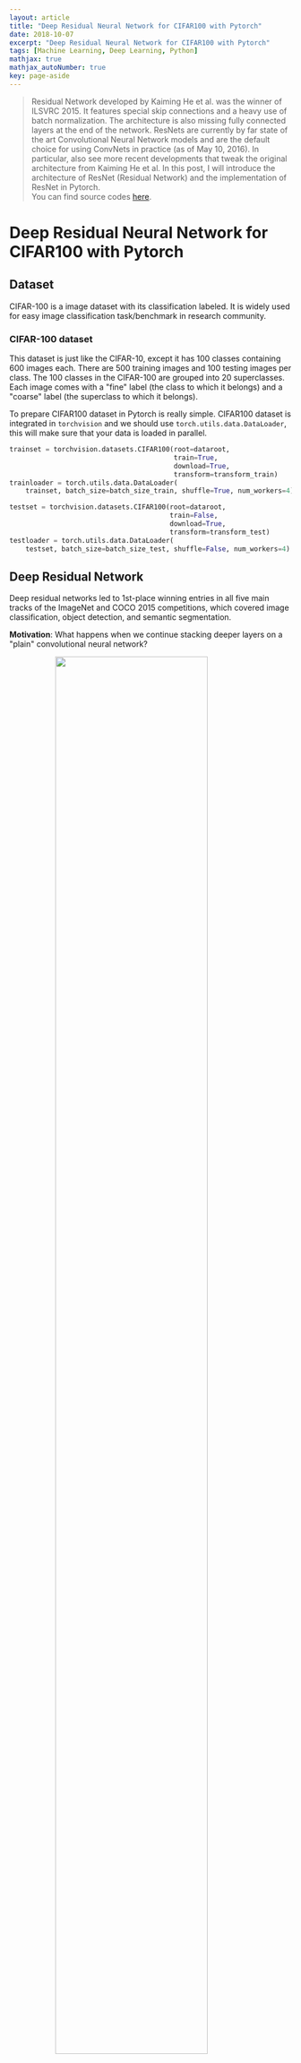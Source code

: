 ```yaml
---
layout: article
title: "Deep Residual Neural Network for CIFAR100 with Pytorch"
date: 2018-10-07
excerpt: "Deep Residual Neural Network for CIFAR100 with Pytorch"
tags: [Machine Learning, Deep Learning, Python]
mathjax: true
mathjax_autoNumber: true
key: page-aside
---
```


> Residual Network developed by Kaiming He et al. was the winner of ILSVRC 2015. It features special skip connections and a heavy use of batch normalization. The architecture is also missing fully connected layers at the end of the network. ResNets are currently by far state of the art Convolutional Neural Network models and are the default choice for using ConvNets in practice (as of May 10, 2016). In particular, also see more recent developments that tweak the original architecture from Kaiming He et al. In this post, I will introduce the architecture of ResNet (Residual Network) and the implementation of ResNet in Pytorch.  
> You can find source codes [here](https://github.com/Zhenye-Na/cs598/tree/master/assignments/mp4/src/part-1).


# Deep Residual Neural Network for CIFAR100 with Pytorch

## Dataset

CIFAR-100 is a image dataset with its classification labeled. It is widely used for easy image classification task/benchmark in research community.

### CIFAR-100 dataset

This dataset is just like the CIFAR-10, except it has $100$ classes containing $600$ images each. There are $500$ training images and $100$ testing images per class. The $100$ classes in the CIFAR-100 are grouped into $20$ superclasses. Each image comes with a "fine" label (the class to which it belongs) and a "coarse" label (the superclass to which it belongs).

To prepare CIFAR100 dataset in Pytorch is really simple. CIFAR100 dataset is integrated in `torchvision` and we should use `torch.utils.data.DataLoader`, this will make sure that your data is loaded in parallel.

```python
trainset = torchvision.datasets.CIFAR100(root=dataroot,
                                         train=True,
                                         download=True,
                                         transform=transform_train)
trainloader = torch.utils.data.DataLoader(
    trainset, batch_size=batch_size_train, shuffle=True, num_workers=4)

testset = torchvision.datasets.CIFAR100(root=dataroot,
                                        train=False,
                                        download=True,
                                        transform=transform_test)
testloader = torch.utils.data.DataLoader(
    testset, batch_size=batch_size_test, shuffle=False, num_workers=4)
```

## Deep Residual Network

Deep residual networks led to 1st-place winning entries in all five main tracks of the ImageNet and COCO 2015 competitions, which covered image classification, object detection, and semantic segmentation.

**Motivation**: What happens when we continue stacking deeper layers on a "plain" convolutional neural network?

<figure>
    <img src="https://github.com/Zhenye-Na/Zhenye-Na.github.io/blob/master/assets/images/posts-img/resnet/motivation.png?raw=true" width="80%" class="center">
    <figcaption>Figure 1: Training and testing on the same dataset with a 56-layer model and a 20-layer model.</figcaption>
</figure>



From the figure above, we can observe that 56-layer model performs worse on both training and test error. The deeper model performs worse, but it's not caused by overfitting.


**Hypothesis**: the problem is an optimization problem, deeper models are harder to
optimize.

As we know, the deeper model should be able to perform at least as well as the shallower model in common sense.

So the solution is that by construction, copy the learned layers from the shallower model and setting additional layers to identity mapping. ResNet uses network layers to fit a residual mapping instead of directly trying to fit a desired underlying mapping

We can denote each layer by $f(x)$. In a standard network $y = f(x)$. However, in a residual network, $y = f(x) + x$. We hypothesize that it is easier to optimize the residual mapping than to optimize the original, unreferenced mapping. To the extreme, if an identity mapping were optimal, it would be easier to push the residual to zero than to fit an identity mapping by a stack of nonlinear layers.

<figure>
    <img src="https://github.com/Zhenye-Na/Zhenye-Na.github.io/blob/master/assets/images/posts-img/resnet/resnet.png?raw=true" width="80%" class="center">
    <figcaption>Figure 2: ResNet architecture.</figcaption>
</figure>



### Full ResNet architecture

- Stack residual blocks
- Every residual block has two 3x3 conv layers
- Periodically, double # of filters and downsample spatially using stride 2(/2 in each dimension)
- Additional conv layer at the beginning
- No FC layers at the end (only FC 1000 to output classes)


### Training ResNet in practice

- Batch Normalization after every CONV layer
- Xavier 2/ initialization from He et al.
- SGD + Momentum (0.9)
- Learning rate: 0.1, divided by 10 when validation error plateaus
- Mini-batch size 256
- Weight decay of 1e-5
- No dropout used


## Implement a ResNet in Pytorch

### ResNet Architecture

<figure>
    <img src="https://github.com/Zhenye-Na/Zhenye-Na.github.io/blob/master/assets/images/posts-img/resnet/explain.png?raw=true" width="80%" class="center">
    <figcaption>Figure 3: ResNet architecture in my own implementation.</figcaption>
</figure>

The figure above is the architecture I used in my own imlementation of ResNet. I have reached $62 \sim 63\%$ accuracy on CIFAR100 test set after training for 70 epochs.

### Hyper-parameters settings


|   Hyper-parameters   	|         Description        	|
|:--------------------:	|:--------------------------:	|
|        lr=0.01       	|        learning rate       	|
|     momentum=0.9     	|       momentum factor      	|
|   weight\_decay=1e-5  	|  weight decay (L2 penalty) 	|
|      epochs=500      	|  Number of epochs to train 	|
| batch\_size\_train=256 	| Batch size of training set 	|
|  batch\_size\_test=256 	|   Batch size of test set   	|


### Data Augmentation

We should use data augmentation techniques in the implementation. Thanks to Pytorch, data augmentation has been so simple and codes are as follows.

```python
# Normalize training set together with augmentation
transform_train = transforms.Compose([
    transforms.RandomCrop(32, padding=4),
    transforms.RandomHorizontalFlip(),
    transforms.ToTensor(),
    transforms.Normalize(mean=[0.507, 0.487, 0.441], std=[0.267, 0.256, 0.276])
])

# Normalize test set same as training set without augmentation
transform_test = transforms.Compose([
    transforms.ToTensor(),
    transforms.Normalize(mean=[0.507, 0.487, 0.441], std=[0.267, 0.256, 0.276])
])
```

### ResNet model

**Note**: I have used different architecture in the ResNet. Please pay attention when you wanna use this pieces of codes.

#### Basic Block Class

```python
def conv3x3(in_channels, out_channels, stride=1):
    """3x3 kernel size with padding convolutional layer in ResNet BasicBlock."""
    return nn.Conv2d(
        in_channels=in_channels,
        out_channels=out_channels,
        kernel_size=3,
        stride=stride,
        padding=1,
        bias=False)


class BasicBlock(nn.Module):
    """Basic Block of ReseNet."""

    def __init__(self, in_channels, out_channels, stride=1, downsample=None):
        """Basic Block of ReseNet Builder."""
        super(BasicBlock, self).__init__()

        # First conv3x3 layer
        self.conv1 = conv3x3(in_channels, out_channels, stride)

        #  Batch Normalization
        self.bn1 = nn.BatchNorm2d(num_features=out_channels)

        # ReLU Activation Function
        self.relu = nn.ReLU(inplace=True)

        # Second conv3x3 layer
        self.conv2 = conv3x3(out_channels, out_channels)

        #  Batch Normalization
        self.bn2 = nn.BatchNorm2d(num_features=out_channels)

        # downsample for `residual`
        self.downsample = downsample
        self.stride = stride

    def forward(self, x):
        """Forward Pass of Basic Block."""
        residual = x

        out = self.conv1(x)
        out = self.bn1(out)
        out = self.relu(out)
        out = self.conv2(out)
        out = self.bn2(out)

        if self.downsample is not None:
            residual = self.downsample(x)

        out += residual
        return out
```


#### Residual Network Class

```python
class ResNet(nn.Module):
    """Residual Neural Network."""

    def __init__(self, block, duplicates, num_classes=100):
        """Residual Neural Network Builder."""
        super(ResNet, self).__init__()

        self.in_channels = 32
        self.conv1 = conv3x3(in_channels=3, out_channels=32)
        self.bn = nn.BatchNorm2d(num_features=32)
        self.relu = nn.ReLU(inplace=True)
        self.dropout = nn.Dropout2d(p=0.02)

        # block of Basic Blocks
        self.conv2_x = self._make_block(block, duplicates[0], out_channels=32)
        self.conv3_x = self._make_block(block, duplicates[1], out_channels=64, stride=2)
        self.conv4_x = self._make_block(block, duplicates[2], out_channels=128, stride=2)
        self.conv5_x = self._make_block(block, duplicates[3], out_channels=256, stride=2)

        self.maxpool = nn.MaxPool2d(kernel_size=4, stride=1)
        self.fc_layer = nn.Linear(256, num_classes)

        # initialize weights
        # self.apply(initialize_weights)
        for m in self.modules():
            if isinstance(m, nn.Conv2d):
                nn.init.kaiming_normal(m.weight.data, mode='fan_out')
            elif isinstance(m, nn.BatchNorm2d):
                m.weight.data.fill_(1)
                m.bias.data.zero_()
            elif isinstance(m, nn.Linear):
                m.bias.data.zero_()

    def _make_block(self, block, duplicates, out_channels, stride=1):
        """
        Create Block in ResNet.

        Args:
            block: BasicBlock
            duplicates: number of BasicBlock
            out_channels: out channels of the block

        Returns:
            nn.Sequential(*layers)
        """
        downsample = None
        if (stride != 1) or (self.in_channels != out_channels):
            downsample = nn.Sequential(
                conv3x3(self.in_channels, out_channels, stride=stride),
                nn.BatchNorm2d(num_features=out_channels)
            )

        layers = []
        layers.append(
            block(self.in_channels, out_channels, stride, downsample))
        self.in_channels = out_channels
        for _ in range(1, duplicates):
            layers.append(block(out_channels, out_channels))

        return nn.Sequential(*layers)

    def forward(self, x):
        """Forward pass of ResNet."""
        out = self.conv1(x)
        out = self.bn(out)
        out = self.relu(out)
        out = self.dropout(out)

        # Stacked Basic Blocks
        out = self.conv2_x(out)
        out = self.conv3_x(out)
        out = self.conv4_x(out)
        out = self.conv5_x(out)

        out = self.maxpool(out)
        out = out.view(out.size(0), -1)
        out = self.fc_layer(out)

        return out
```

For the source codes, you can refer to my Github repo which is [here](https://github.com/Zhenye-Na/cs598/tree/master/assignments/mp4).


## Result

```
$ python3 main.py
==> Building new ResNet model ...
==> Initialize CUDA support for ResNet model ...
==> Data Augmentation ...
==> Preparing CIFAR100 dataset ...
Files already downloaded and verified
Files already downloaded and verified
==> Start training ...
Iteration: 1 | Loss: 4.104180923530033 | Training accuracy: 14.472% | Test accuracy: 14.85%
==> Saving model ...
Iteration: 2 | Loss: 3.4602092735621395 | Training accuracy: 21.066% | Test accuracy: 20.77%
Iteration: 3 | Loss: 3.1336532514922473 | Training accuracy: 26.2% | Test accuracy: 25.07%
Iteration: 4 | Loss: 2.880905361808076 | Training accuracy: 29.676% | Test accuracy: 28.47%
Iteration: 5 | Loss: 2.6510908907773545 | Training accuracy: 34.976% | Test accuracy: 32.88%
Iteration: 6 | Loss: 2.481336920845265 | Training accuracy: 37.614% | Test accuracy: 34.41%
Iteration: 7 | Loss: 2.319791035384548 | Training accuracy: 42.072% | Test accuracy: 38.09%
Iteration: 8 | Loss: 2.1693926453590393 | Training accuracy: 45.586% | Test accuracy: 41.59%
Iteration: 9 | Loss: 2.0416611147170163 | Training accuracy: 47.214% | Test accuracy: 43.04%
Iteration: 10 | Loss: 1.9338786614184478 | Training accuracy: 50.044% | Test accuracy: 45.35%
Iteration: 11 | Loss: 1.830668755331818 | Training accuracy: 52.016% | Test accuracy: 47.05%
Iteration: 12 | Loss: 1.7460169713107907 | Training accuracy: 55.38% | Test accuracy: 48.44%
Iteration: 13 | Loss: 1.6628405780208355 | Training accuracy: 56.55% | Test accuracy: 49.71%
Iteration: 14 | Loss: 1.5798143872192927 | Training accuracy: 57.216% | Test accuracy: 49.22%
Iteration: 15 | Loss: 1.5135374920708793 | Training accuracy: 59.196% | Test accuracy: 51.76%
Iteration: 16 | Loss: 1.4557876057770787 | Training accuracy: 60.756% | Test accuracy: 51.58%
Iteration: 17 | Loss: 1.397268416930218 | Training accuracy: 62.26% | Test accuracy: 53.51%
Iteration: 18 | Loss: 1.3465026586639637 | Training accuracy: 64.048% | Test accuracy: 53.08%
Iteration: 19 | Loss: 1.2904698045886294 | Training accuracy: 64.964% | Test accuracy: 54.2%
Iteration: 20 | Loss: 1.2304265331857058 | Training accuracy: 66.884% | Test accuracy: 55.15%
Iteration: 21 | Loss: 1.192518736026725 | Training accuracy: 68.66% | Test accuracy: 55.48%
Iteration: 22 | Loss: 1.1429028416774711 | Training accuracy: 67.996% | Test accuracy: 55.17%
Iteration: 23 | Loss: 1.0980666112534854 | Training accuracy: 69.424% | Test accuracy: 56.26%
Iteration: 24 | Loss: 1.057483225756762 | Training accuracy: 71.148% | Test accuracy: 57.85%
Iteration: 25 | Loss: 1.032663247719103 | Training accuracy: 71.622% | Test accuracy: 57.16%
Iteration: 26 | Loss: 0.9889624885150364 | Training accuracy: 72.68% | Test accuracy: 57.52%
Iteration: 27 | Loss: 0.9433630595401842 | Training accuracy: 73.674% | Test accuracy: 56.65%
Iteration: 28 | Loss: 0.9149068362858831 | Training accuracy: 74.494% | Test accuracy: 57.6%
Iteration: 29 | Loss: 0.8813325060265405 | Training accuracy: 74.864% | Test accuracy: 57.12%
Iteration: 30 | Loss: 0.8572023571753988 | Training accuracy: 77.112% | Test accuracy: 59.18%
Iteration: 31 | Loss: 0.8264880502710537 | Training accuracy: 76.842% | Test accuracy: 58.53%
Iteration: 32 | Loss: 0.7944095457086757 | Training accuracy: 78.034% | Test accuracy: 59.13%
Iteration: 33 | Loss: 0.7609095737642172 | Training accuracy: 78.102% | Test accuracy: 58.32%
Iteration: 34 | Loss: 0.730701387536769 | Training accuracy: 79.234% | Test accuracy: 59.07%
Iteration: 35 | Loss: 0.7049194653423465 | Training accuracy: 79.648% | Test accuracy: 58.29%
Iteration: 36 | Loss: 0.6780204106958545 | Training accuracy: 81.206% | Test accuracy: 60.43%
Iteration: 37 | Loss: 0.6612185776537779 | Training accuracy: 81.446% | Test accuracy: 59.32%
Iteration: 38 | Loss: 0.629750130736098 | Training accuracy: 82.106% | Test accuracy: 59.46%
Iteration: 39 | Loss: 0.6031098405317384 | Training accuracy: 83.31% | Test accuracy: 60.11%
Iteration: 40 | Loss: 0.5774347835353443 | Training accuracy: 83.256% | Test accuracy: 59.33%
Iteration: 41 | Loss: 0.564434007418399 | Training accuracy: 83.934% | Test accuracy: 59.97%
Iteration: 42 | Loss: 0.5355604668052829 | Training accuracy: 85.076% | Test accuracy: 60.77%
Iteration: 43 | Loss: 0.5126350830708232 | Training accuracy: 85.768% | Test accuracy: 59.78%
Iteration: 44 | Loss: 0.5005355355690937 | Training accuracy: 84.766% | Test accuracy: 58.71%
Iteration: 45 | Loss: 0.48476455406266816 | Training accuracy: 86.344% | Test accuracy: 60.54%
Iteration: 46 | Loss: 0.4556497615210864 | Training accuracy: 87.492% | Test accuracy: 61.03%
Iteration: 47 | Loss: 0.4387689603834736 | Training accuracy: 87.684% | Test accuracy: 60.64%
Iteration: 48 | Loss: 0.41509357033943645 | Training accuracy: 88.33% | Test accuracy: 61.16%
Iteration: 49 | Loss: 0.4069142019262119 | Training accuracy: 88.748% | Test accuracy: 61.1%
Iteration: 50 | Loss: 0.3926576251278118 | Training accuracy: 89.712% | Test accuracy: 61.49%
Iteration: 51 | Loss: 0.37341941132837414 | Training accuracy: 89.238% | Test accuracy: 61.19%
==> Saving model ...
Iteration: 52 | Loss: 0.3532286737950481 | Training accuracy: 90.372% | Test accuracy: 61.24%
Iteration: 53 | Loss: 0.3430648485616762 | Training accuracy: 90.106% | Test accuracy: 60.44%
Iteration: 54 | Loss: 0.32229845735187435 | Training accuracy: 90.802% | Test accuracy: 61.17%
Iteration: 55 | Loss: 0.3160853220187888 | Training accuracy: 91.03% | Test accuracy: 61.29%
Iteration: 56 | Loss: 0.30303438988571263 | Training accuracy: 91.784% | Test accuracy: 60.74%
Iteration: 57 | Loss: 0.28862097471648335 | Training accuracy: 91.85% | Test accuracy: 61.69%
Iteration: 58 | Loss: 0.27474444374746204 | Training accuracy: 92.214% | Test accuracy: 61.59%
Iteration: 59 | Loss: 0.26047237947279095 | Training accuracy: 92.97% | Test accuracy: 61.41%
Iteration: 60 | Loss: 0.2498370428018424 | Training accuracy: 92.774% | Test accuracy: 60.91%
Iteration: 61 | Loss: 0.24482293457401041 | Training accuracy: 93.09% | Test accuracy: 61.07%
Iteration: 62 | Loss: 0.24151663269315446 | Training accuracy: 93.188% | Test accuracy: 61.42%
Iteration: 63 | Loss: 0.2337216458910582 | Training accuracy: 93.858% | Test accuracy: 61.36%
Iteration: 64 | Loss: 0.2185495105020854 | Training accuracy: 94.138% | Test accuracy: 62.55%
Iteration: 65 | Loss: 0.21097918805115076 | Training accuracy: 94.15% | Test accuracy: 61.64%
Iteration: 66 | Loss: 0.1980812152733608 | Training accuracy: 94.666% | Test accuracy: 62.19%
Iteration: 67 | Loss: 0.19419803546399486 | Training accuracy: 94.804% | Test accuracy: 62.07%
Iteration: 68 | Loss: 0.18773984844435235 | Training accuracy: 95.182% | Test accuracy: 62.69%
Iteration: 69 | Loss: 0.17875460022110112 | Training accuracy: 95.026% | Test accuracy: 62.7%
Iteration: 70 | Loss: 0.16828414216181453 | Training accuracy: 95.162% | Test accuracy: 61.97%
```



## References

[1] Kaiming He, Xiangyu Zhang, Shaoqing Ren, Jian Sun. [*"Deep Residual Learning for Image Recognition"*](https://arxiv.org/abs/1512.03385). arXiv:1512.03385  
[2] Kaiming He, Xiangyu Zhang, Shaoqing Ren, Jian Sun. [*"Identity Mappings in Deep Residual Networks"*](https://arxiv.org/abs/1603.05027). arXiv:1603.05027  
[3] Pytorch torchvision.models [https://pytorch.org/docs/stable/torchvision/models.html](https://pytorch.org/docs/stable/torchvision/models.html)  
[4] Source code for [*torchvision.models.resnet*](https://pytorch.org/docs/0.4.0/_modules/torchvision/models/resnet.html)  




<style>
.center {
    display: block;
    margin-left: auto;
    margin-right: auto;
}
</style>
